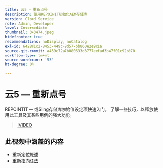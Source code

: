 ```yaml
---
title: 云5 — 重新点号
description: 使用REPOINIT初始化AEM存储库
version: Cloud Service
role: Admin, Developer
level: Intermediate
thumbnail: 343474.jpeg
hidefromtoc: true
recommendations: noDisplay, noCatalog
exl-id: 6428d1c2-8453-449c-9d57-bb860e2e9c1a
source-git-commit: a439c72a7b080633d3777eefad3b47f01c92b970
workflow-type: tm+mt
source-wordcount: '53'
ht-degree: 0%

---
```


# 云5 — 重新点号

REPOINTIT — 或Sling存储库初始值设定项快速入门。 了解一些技巧，以释放使用此工具及其某些用例的强大功能。

>[!VIDEO](https://video.tv.adobe.com/v/343474?quality=12&learn=on)

## 此视频中涵盖的内容

+ 重新定位概述
+ [重新指向语法](https://sling.apache.org/documentation/bundles/repository-initialization.html#appendix-a-repoinit-syntax-parser-test-scenarios-1)
